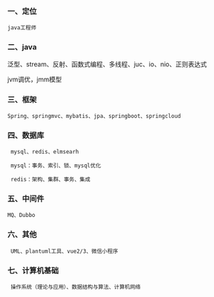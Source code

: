 

### 一、定位

    java工程师

### 二、java

泛型、stream、反射、函数式编程、多线程、juc、io、nio、正则表达式

jvm调优，jmm模型

### 三、框架

    Spring、springmvc、mybatis、jpa、springboot、springcloud

### 四、数据库

     mysql、redis、elmsearh

     mysql：事务、索引、锁、mysql优化

     redis：架构、集群、事务、集成

### 五、中间件

    MQ、Dubbo

### 六、其他

     UML、plantuml工具、vue2/3、微信小程序

### 七、计算机基础

     操作系统（理论与应用）、数据结构与算法、计算机网络
